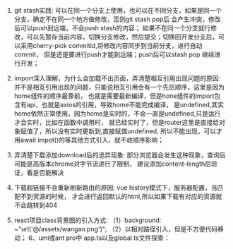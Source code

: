 1. git stash实践:
	可以在同一个分支上使用，也可以在不同分支，如果是同一个分支，确定不在同一个地方做修改，否则git stash pop后
	会产生冲突，修改后可以push到远端，不会push stash的内容；
	如果不在同一个分支就行修改，可以先暂存当前内容，切换分支修改，然后提交；切换回开发分支后，可以采用cherry-pick commitid,将修改内容同步到当前分支，进行自动commit，
	但是还是要进行push才能到远端；push后可以stash pop 继续进行开发；
	
2. import深入理解，为什么会加载不出页面，弄清楚相互引用出现问题的原因:
	并不是相互引用出现的问题，只能说相互引用会有一个先后顺序，这里是因为home组件的顺序最靠前，
	也就是需要最新编译，但是hone组件的import包含有api，也就是axios的引用，导致home不能完成编译，
	是undefined,其实home依然正常使用，因为home是实时的，不会一直是undefined,只是运行才会实时，比如在函数中调用时，
	就已经实时了，但是router这里是直接给对象赋值了，所以没有实时更新到,直接赋值undefined,
	所以不能出现，可以才用await impot()的等其他方式引入，就不收顺序影响；

3. 弄清楚下载添加download后的诡异现象:
	部分浏览器会发生这种现象，查询后可能是高版本chrome对字节流进行了限制，
	建议添加content-length后验证，看是否能解决

4. 下载超链接不会重新刷新路由的原因:
	vue history模式下，服务器配置，当匹配不到资源的时候，
	才会进行返回默认的html,所以如果下载有对应的资源就不会跳转到404

5. react项目class背景图的引入方式:
	（1）background: ~"url('@/assets/wangan.png')";
	（2）以相对路径引入，但是不方便代码移动；
6、umi或ant pro中 app.ts以及global.ts文件探索：
	
